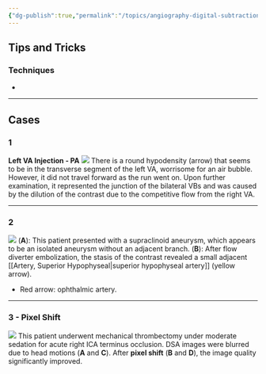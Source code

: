 ```yaml
---
{"dg-publish":true,"permalink":"/topics/angiography-digital-subtraction/","tags":["DSA","anatomy","artery"],"created":"2023-09-16T00:38:10.000-07:00","updated":"2023-11-27T21:05:26.848-08:00"}
---
```



## Tips and Tricks

### Techniques

- 


---

## Cases

### 1

**Left VA Injection - PA**
![](https://i.imgur.com/libSuGb.png)
There is a round hypodensity (arrow) that seems to be in the transverse segment of the left VA, worrisome for an air bubble. However, it did not travel forward as the run went on. Upon further examination, it represented the junction of the bilateral VBs and was caused by the dilution of the contrast due to the competitive flow from the right VA.

---

### 2

![](https://i.imgur.com/7gsx2pv.jpg)
(**A**): This patient presented with a supraclinoid aneurysm, which appears to be an isolated aneurysm without an adjacent branch.
(**B**): After flow diverter embolization, the stasis of the contrast revealed a small adjacent [[Artery, Superior Hypophyseal\|superior hypophyseal artery]] (yellow arrow).

- Red arrow: ophthalmic artery.

---

### 3 - Pixel Shift

![](https://i.imgur.com/Y9u0xVT.jpg)
This patient underwent mechanical thrombectomy under moderate sedation for acute right ICA terminus occlusion. DSA images were blurred due to head motions (**A** and **C**). After **pixel shift** (**B** and **D**), the image quality significantly improved.
